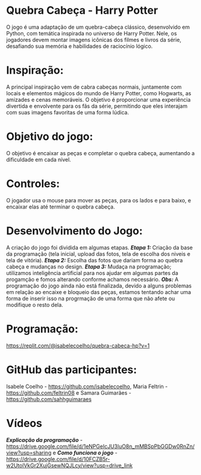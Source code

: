﻿# Quebra Cabeça - Harry Potter
O jogo é uma adaptação de um quebra-cabeça clássico, desenvolvido em Python, com temática inspirada no universo de Harry Potter. Nele, os jogadores devem montar imagens icônicas dos filmes e livros da série, desafiando sua memória e habilidades de raciocínio lógico.
# Inspiração: 
A principal inspiração vem de cabra cabeças normais, juntamente com locais e elementos mágicos do mundo de Harry Potter, como Hogwarts, as amizades e cenas memoráveis. O objetivo é proporcionar uma experiência divertida e envolvente para os fãs da série, permitindo que eles interajam com suas imagens favoritas de uma forma lúdica.
# Objetivo do jogo:
O objetivo é encaixar as peças e completar o quebra cabeça, aumentando a dificuldade em cada nível.
# Controles:
O jogador usa o mouse para mover as peças, para os lados e para baixo, e encaixar elas até terminar o quebra cabeça.
# Desenvolvimento do Jogo: 
A criação do jogo foi dividida em algumas etapas. 
***Etapa 1:*** Criação da base da programação (tela inicial, upload das fotos, tela de escolha dos niveis e tela de vitória). 
***Etapa 2:*** Escolha das fotos que dariam forma ao quebra cabeça e mudanças no design.
***Etapa 3:*** Mudaça na programação; utilizamos inteligência artificial para nos ajudar em algumas partes da progamção e fomos alterando conforme achamos necessário. 
***Obs:*** A programação do jogo ainda não está finalizada, devido a alguns problemas em relação ao encaixe e bloqueio das peças, estamos tentando achar uma forma de inserir isso na progrmação de uma forma que não afete ou modifique o resto dela.
# Programação:
https://replit.com/@isabelecoelho/quebra-cabeca-hp?v=1
# GitHub das participantes:
Isabele Coelho - https://github.com/isabelecoelho, Maria Feltrin - https://github.com/feltrin08 e Samara Guimarães - https://github.com/sahhguimaraes
# Vídeos
***Explicação da programação*** - https://drive.google.com/file/d/1eNPGeIcJU3luO8n_mMBSpPbGGDw0RnZn/view?usp=sharing
e ***Como funciona o jogo*** - https://drive.google.com/file/d/10FCZB5r-w2UtolVkGr2XujGsewNQJLcy/view?usp=drive_link
